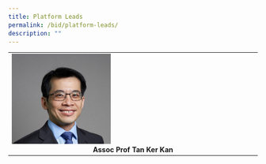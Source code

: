 ```yaml
---
title: Platform Leads
permalink: /bid/platform-leads/
description: ""
---
```

<table>
	<tbody>
		<tr>
			<td width="25%">
				<img style="width:200px" src="/images/Leaders/tan-ker-kan.jpg">
				<div align="center"><b>Assoc Prof Tan Ker Kan</b></div>
			</td>
		</tr>
	</tbody>
</table>